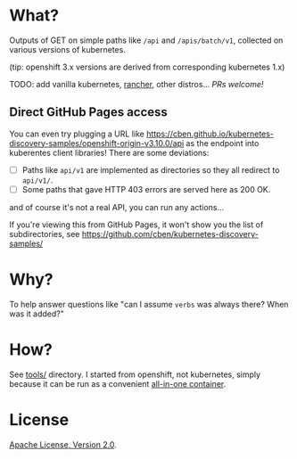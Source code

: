 # What?

Outputs of GET on simple paths like `/api` and `/apis/batch/v1`, collected on various versions of kubernetes.

(tip: openshift 3.x versions are derived from corresponding kubernetes 1.x)

TODO: add vanilla kubernetes, [rancher](rancher.com), other distros...
*PRs welcome!*

## Direct GitHub Pages access

You can even try plugging a URL like <https://cben.github.io/kubernetes-discovery-samples/openshift-origin-v3.10.0/api>
as the endpoint into kuberentes client libraries!  There are some deviations:

- [ ] Paths like `api/v1` are implemented as directories so they all redirect to `api/v1/`.
- [ ] Some paths that gave HTTP 403 errors are served here as 200 OK.

and of course it's not a real API, you can run any actions...

If you're viewing this from GitHub Pages, it won't show you the list of  subdirectories, see <https://github.com/cben/kubernetes-discovery-samples/>

# Why?

To help answer questions like "can I assume `verbs` was always there? When was it added?"

# How?

See [tools/](tools/) directory.
I started from openshift, not kubernetes, simply because it can be run as a convenient [all-in-one container](https://docs.openshift.org/3.7/getting_started/administrators.html#running-in-a-docker-container).

# License

[Apache License, Version 2.0](http://www.apache.org/licenses/).
